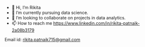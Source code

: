 - 👋 Hi, I’m Rikita
- 👀 I’m currently pursuing data science.
- 🌱 I’m looking to collaborate on projects in data analytics.
- 📫 How to reach me 
https://www.linkedin.com/in/rikita-patnaik-2a08b3179

Email id: rikita.patnaik715@gmail.com
<!---
RIKI603/RIKI603 is a ✨ special ✨ repository because its `README.md` (this file) appears on your GitHub profile.
You can click the Preview link to take a look at your changes.
--->
